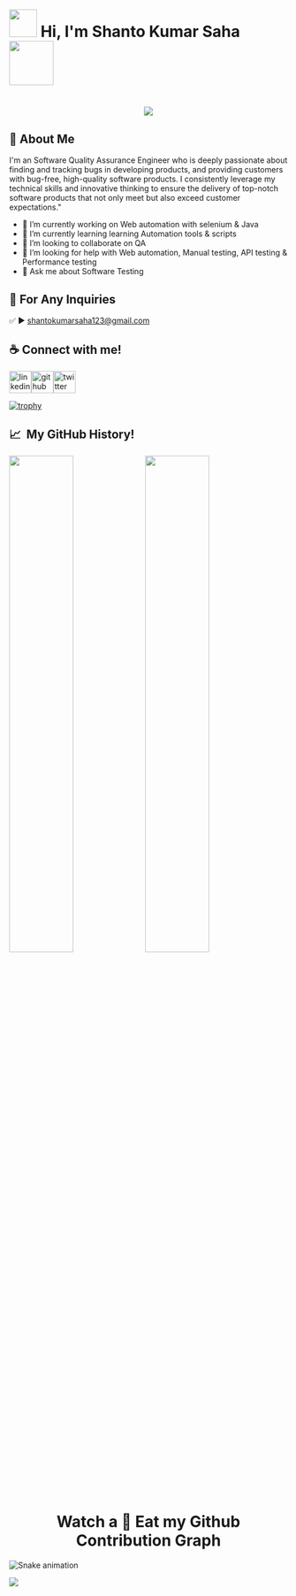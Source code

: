 <h1 left="center"><img src="https://media.giphy.com/media/hvRJCLFzcasrR4ia7z/giphy.gif" width="50"> Hi, I'm Shanto Kumar Saha <img src="https://i.pinimg.com/originals/8a/a4/59/8aa4595fb24b6ed585dddac4622b2445.gif" width="80"></h1>

<h1 align="center" color="#36BCF7FF"><img src="https://readme-typing-svg.herokuapp.com?lines=I'm+an+Software+QA+Engineer"></h1>



## 🚀 About Me
I'm an Software Quality Assurance Engineer who is deeply passionate about finding and tracking bugs in developing products, and providing customers with bug-free, high-quality software products. I consistently leverage my technical skills and innovative thinking to ensure the delivery of top-notch software products that not only meet but also exceed customer expectations."

- 🔭 I’m currently working on  Web automation with selenium & Java 
- 🌱 I’m currently learning learning Automation tools & scripts 
- 👯 I’m looking to collaborate on QA 
- 🤔 I’m looking for help with Web automation, Manual testing, API testing & Performance testing 
- 💬 Ask me about Software Testing 

## 📧 For Any Inquiries 
✅  ► shantokumarsaha123@gmail.com


## ☕ Connect with me!
[<img src='https://camo.githubusercontent.com/a80d00f23720d0bc9f55481cfcd77ab79e141606829cf16ec43f8cacc7741e46/68747470733a2f2f696d672e736869656c64732e696f2f62616467652f4c696e6b6564496e2d3030373742353f7374796c653d666f722d7468652d6261646765266c6f676f3d6c696e6b6564696e266c6f676f436f6c6f723d7768697465' alt='linkedin' height='40'>](https://www.linkedin.com/in/shanto-kumar-saha/)[<img src='https://camo.githubusercontent.com/bd2bd127c104ba5c98bb12c70801b075aee1f040009089510f69554300e7ff41/68747470733a2f2f696d672e736869656c64732e696f2f62616467652f4769742d4630353033323f7374796c653d666f722d7468652d6261646765266c6f676f3d676974266c6f676f436f6c6f723d7768697465' alt='github' height='40'>](https://github.com/shantokumarsaha123?tab=repositories)[<img src='https://camo.githubusercontent.com/5d03c86f6a75f7cbe80d135d9162fbf6dc46a31253cf30a8e9bb8279b4d574d3/68747470733a2f2f696d672e736869656c64732e696f2f62616467652f547769747465722d3144413146323f7374796c653d666f722d7468652d6261646765266c6f676f3d74776974746572266c6f676f436f6c6f723d7768697465' alt='twitter' height='40'>](https://twitter.com/shanto__saha)


[![trophy](https://github-profile-trophy.vercel.app/?username=shantokumarsaha123)](https://github.com/ryo-ma/github-profile-trophy)

</p>
<h2> 📈 &nbsp;My GitHub History!</h2>

<p align="left">
  <img width="48%" src="https://github-readme-stats.vercel.app/api?username=shantokumarsaha123&show_icons=true&theme=chartreuse-dark" /> 
  <img width="48%" src="https://github-readme-streak-stats.herokuapp.com/?user=shantokumarsaha123&theme=chartreuse-dark" />
</p> 

<h1 align = 'Center'>Watch a 🐍 Eat my Github Contribution Graph</h1>

![Snake animation](https://github.com/thepiyushmalhotra/thepiyushmalhotra/blob/output/github-contribution-grid-snake.svg)
  
<p align="left">
  <img src="https://capsule-render.vercel.app/api?type=waving&color=gradient&height=100&section=footer"/>
</p>





